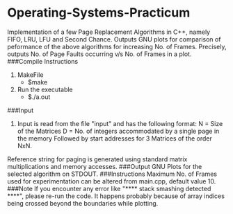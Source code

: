 # Operating-Systems-Practicum
Implementation of a few Page Replacement Algorithms in C++, namely FIFO, LRU, LFU and Second Chance.
Outputs GNU plots for comparison of peformance of the above algorithms for increasing No. of Frames. Precisely, outputs No. of Page Faults occurring v/s No. of Frames in a plot. 
###Compile Instructions
1. MakeFile
    -	$make
2.  Run the executable
    -	$./a.out

###Input
1. Input is read from the file "input" and has the following format:
  N = Size of the Matrices
  D = No. of integers accommodated by a single page in the memory
  Followed by start addresses for 3 Matrices of the order NxN. 

Reference string for paging is generated using standard matrix multiplications and memory accesses.
###Output
GNU Plots for the selected algorithm on STDOUT.
###Instructions
Maximum No. of Frames used for experimentation can be altered from main.cpp, default value 10.
###Note
If you encounter any error like "**** stack smashing detected ****", please re-run the code. It happens probably because of array indices being crossed beyond the boundaries while plotting.
